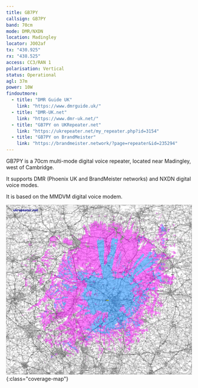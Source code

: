```yaml
---
title: GB7PY
callsign: GB7PY
band: 70cm
mode: DMR/NXDN
location: Madingley
locator: JO02af
tx: "430.925"
rx: "438.525"
access: CC3/RAN 1
polarisation: Vertical
status: Operational
agl: 37m
power: 10W
findoutmore:
  - title: "DMR Guide UK"
    link: "https://www.dmrguide.uk/"
  - title: "DMR-UK.net"
    link: "https://www.dmr-uk.net/"
  - title: "GB7PY on UKRepeater.net"
    link: "https://ukrepeater.net/my_repeater.php?id=3154"
  - title: "GB7PY on BrandMeister"
    link: "https://brandmeister.network/?page=repeater&id=235294"
---
```

GB7PY is a 70cm multi-mode digital voice repeater, located near Madingley, west of Cambridge.

It supports DMR (Phoenix UK and BrandMeister networks) and NXDN digital voice modes.

It is based on the MMDVM digital voice modem.

[![Coverage map for GB7PY](/assets/coverage/gb7py.jpg)](https://ukrepeater.net/repeatermaps/gb7py.jpg){:class="coverage-map"}